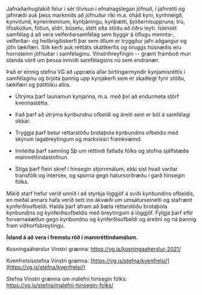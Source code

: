 Jafnaðarhugtakið felur í sér tilvísun í efnahagslegan jöfnuð, í jafnrétti og jafnræði auk þess markmiðs að jöfnuður ríki m.a. óháð kyni, kynhneigð, kynvitund, kyneinkennum, kyntjáningu, kynþætti, þjóðernisuppruna, trú, lífsskoðun, fötlun, aldri, búsetu, stétt eða stöðu að öðru leyti. Íslenskt samfélag á að vera velferðarsamfélag sem byggir á öflugu mennta-, velferðar- og heilbrigðiskerfi þar sem öllum er tryggður jafn aðgangur og jöfn tækifæri. Slík kerfi auk réttláts skattkerfis og öruggs húsnæðis eru hornsteinn jöfnuðar í samfélaginu. Vinstrihreyfingin -- grænt framboð mun standa vörð um þessa innviði samfélagsins nú sem endranær.

Það er einnig stefna VG að uppræta allar birtingarmyndir kynjamisréttis í samfélaginu og brjóta þannig upp kynjakerfi sem er skaðlegt fyrir stöðu, tækifæri og þátttöku allra.

-   Útrýma þarf launamun kynjanna, m.a. með því að endurmeta störf kvennastétta.

-   Það þarf að útrýma kynbundnu ofbeldi og áreiti sem er böl á samfélagi okkar.

-   Tryggja þarf betur réttarstöðu brotaþola kynbundins ofbeldis með skýrum lagabreytingum og markvissri framkvæmd.

-   Innleiða þarf samning Sþ um réttindi fatlaðs fólks og stofna sjálfstæða mannréttindastofnun.

-   Stíga þarf fleiri skref í hinsegin stjórnmálum, ekki síst hvað varðar transfólk og intersex, og sporna gegn hatursorðræðu í garð hinsegin fólks.

Mikið starf hefur verið unnið í að styrkja löggjöf á sviði kynbundins ofbeldis, en meðal annars hafa verið sett inn ákvæði um umsáturseinelti og stafrænt kynferðisofbeldi. Halda þarf áfram að bæta réttarstöðu brotaþola kynbundins og kynferðisofbeldis með breytingum á löggjöf. Fylgja þarf eftir forvarnaáætlun gegn kynbundnu og kynferðisofbeldi og áreitni og ná þannig fram viðhorfsbreytingu.

**Ísland á að vera í fremstu röð í mannréttindamálum.**

Kosningaáherslur Vinstri grænna: <https://vg.is/kosningaaherslur-2021/>

Kvenfrelsisstefna Vinstri grænna: [https://vg.is/stefna/kvenfrelsi/](https://vg.is/stefna/kvenfrelsi/)

Stefna Vinstri grænna um málefni hinsegin fólks: <https://vg.is/stefna/malefni-hinsegin-folks/>
